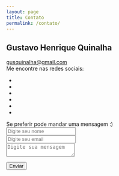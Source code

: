 ```yaml
---
layout: page
title: Contato
permalink: /contato/
---
```

<div class="flex-container size dados">
	<div class="ptopo-foto">
	</div>
	<div class="dados-tit">
		<h2>Gustavo Henrique Quinalha</h2>
		<span class="demail"><a href="mailto:gusquinalha@gmail.com">gusquinalha@gmail.com</a></span><br>
		<div class="encontre">Me encontre nas redes sociais:</div>
		<ul>
			<li><a href="https://github.com/gustavoquinalha/" target="_blank"><img src="../images/git.svg" alt=""></a></li>
			<li><a href="http://codepen.io/gustavoquinalha/" target="_blank"><img src="../images/codepen.svg" alt=""></a></li>
			<li><a href="https://www.behance.net/gustavoquinalha" target="_blank"><img src="../images/behance.svg" alt=""></a></li>
			<li><a href="https://br.linkedin.com/in/gustavo-quinalha-2a6b83101" target="_blank"><img src="../images/linkedin.svg" alt=""></a></li>
			<li><a href="https://www.facebook.com/gquinalha" target="_blank"><img src="../images/facebook.svg" alt=""></a></li>
			<li><a href="https://twitter.com/gustavoquinalha" target="_blank"><img src="../images/twitter.svg" alt=""></a></li>
		</ul>
	</div>
</div>
<div class="tbm">
	<span>Se preferir pode mandar uma mensagem :)</span>
</div>
<div class="flex-container size contato">
	<form method="POST" action="https://simple-form.com/gustavo_quinalha@hotmail.com">
		<div class="in">
			<input type="text" name="name" class="inpt" placeholder="Digite seu nome"/>
		</div>
		<div class="in">
			<input type="email" name="replyTo" class="inpt" placeholder="Digite seu email"/>
		</div>
		<div class="in">
			<textarea name="message" class="inpt tex" placeholder="Digite sua mensagem"></textarea>
		</div>
</div>
<div class="in">
<input type="submit" value="Enviar" class="btn" />
</div>
</form>
</div>
